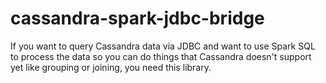 # cassandra-spark-jdbc-bridge
If you want to query Cassandra data via JDBC and want to use Spark SQL to process the data so you can do things that Cassandra doesn't support yet like grouping or joining, you need this library.
